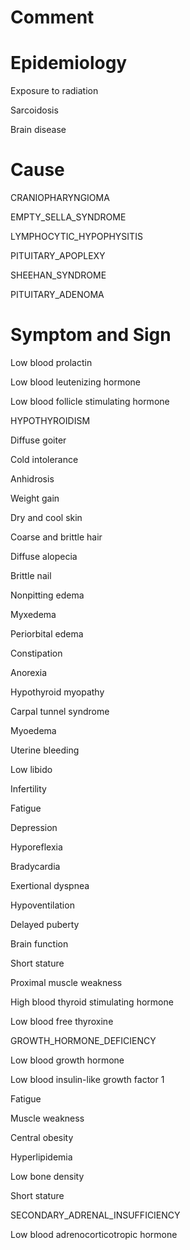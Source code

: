 # Comment

# Epidemiology

Exposure to radiation

Sarcoidosis

Brain disease

# Cause

CRANIOPHARYNGIOMA

EMPTY_SELLA_SYNDROME

LYMPHOCYTIC_HYPOPHYSITIS

PITUITARY_APOPLEXY

SHEEHAN_SYNDROME

PITUITARY_ADENOMA

# Symptom and Sign

Low blood prolactin

Low blood leutenizing hormone

Low blood follicle stimulating hormone

HYPOTHYROIDISM

Diffuse goiter

Cold intolerance

Anhidrosis

Weight gain

Dry and cool skin

Coarse and brittle hair

Diffuse alopecia

Brittle nail

Nonpitting edema

Myxedema

Periorbital edema

Constipation

Anorexia

Hypothyroid myopathy

Carpal tunnel syndrome

Myoedema

Uterine bleeding

Low libido

Infertility

Fatigue

Depression

Hyporeflexia

Bradycardia

Exertional dyspnea

Hypoventilation

Delayed puberty

Brain function

Short stature

Proximal muscle weakness

High blood thyroid stimulating hormone

Low blood free thyroxine

GROWTH_HORMONE_DEFICIENCY

Low blood growth hormone

Low blood insulin-like growth factor 1

Fatigue

Muscle weakness

Central obesity

Hyperlipidemia

Low bone density

Short stature

SECONDARY_ADRENAL_INSUFFICIENCY

Low blood adrenocorticotropic hormone

